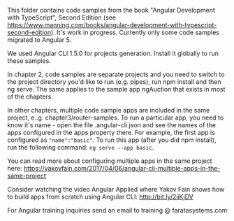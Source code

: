 This folder contains code samples from the book "Angular Development with TypeScript", Second Edition (see https://www.manning.com/books/angular-development-with-typescript-second-edition). It's work in progress. Currently only some code samples migrated to Angular 5.

We used Angular CLI 1.5.0 for projects generation. Install it globally to run these samples.

In chapter 2, code samples are separate projects and you need to switch to the project directory you'd like to run (e.g. pipes), run npm install and then ng serve. The same applies to the sample app ngAuction that exists in most of the chapters.

In other chapters, multiple code sample apps are included in the same project, e..g. chapter3/router-samples. To run a particular app, you need to know it's name - open the file .angular-cli.json and see the names of the apps configured in the apps property there. For example, the first app is configured as ```"name":"basic"```. To run this app (after you did npm install), run the following command: ```ng serve --app basic```.

You can read more about configuring multiple apps in the same project here: https://yakovfain.com/2017/04/06/angular-cli-multiple-apps-in-the-same-project

Consider watching the video Angular Applied where Yakov Fain shows how to build apps from scratch using Angular CLI: http://bit.ly/2iiKjDV


For Angular training inquiries send an email to training @ faratasystems.com
